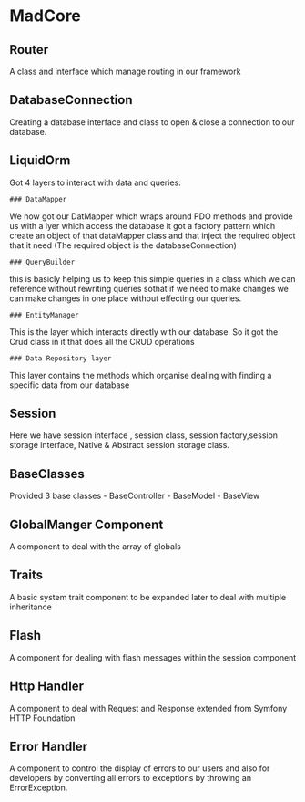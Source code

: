 # MadCore

## Router
A class and interface which manage routing in our framework

## DatabaseConnection
Creating a database interface and class to open & close a connection to our database.

## LiquidOrm
Got 4 layers to interact with data and queries:

    ### DataMapper
We now got our DatMapper which wraps around PDO methods
and provide us with a lyer which access the database
it got a factory pattern which create an object of that dataMapper class
and that inject the required object that it need 
(The required object is the databaseConnection)

    ### QueryBuilder
this is basicly helping us to keep this simple queries in a class 
which we can reference without rewriting queries sothat if we need 
to make changes we can make changes in one place without effecting our queries.

    ### EntityManager
This is the layer which interacts directly with our database.
So it got the Crud class in it that does all the CRUD operations 

    ### Data Repository layer
This layer contains the methods which organise dealing with finding a specific data 
from our database

## Session
Here we have session interface , session class, session factory,session storage interface, Native & Abstract session storage class. 

## BaseClasses
Provided 3 base classes 
    - BaseController
    - BaseModel
    - BaseView

## GlobalManger Component
A component to deal with the array of globals

## Traits
A basic system trait component to be expanded later to deal with multiple inheritance

## Flash
A component for dealing with flash messages within the session component

## Http Handler
A component to deal with Request and Response extended from Symfony HTTP Foundation

## Error Handler
A component to control the display of errors to our users and also for developers by
converting all errors to exceptions by throwing an ErrorException.


